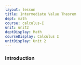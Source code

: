 ```yaml
---
layout: lesson
title: Intermediate Value Theorem
dept: math
course: calculus-I
unit: unit2
deptDisplay: Math
courseDisplay: Calculus I
unitDisplay: Unit 2
---
```


### Introduction

